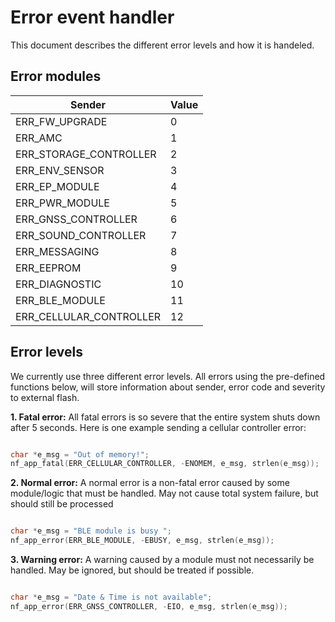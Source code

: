 # Error event handler
This document describes the different error levels and how it is handeled.

## Error modules

Sender  | Value
------------- | -------------
ERR_FW_UPGRADE          | 0  
ERR_AMC                 | 1
ERR_STORAGE_CONTROLLER  | 2
ERR_ENV_SENSOR          | 3
ERR_EP_MODULE           | 4
ERR_PWR_MODULE          | 5
ERR_GNSS_CONTROLLER     | 6
ERR_SOUND_CONTROLLER    | 7
ERR_MESSAGING           | 8
ERR_EEPROM              | 9
ERR_DIAGNOSTIC          |10
ERR_BLE_MODULE          |11
ERR_CELLULAR_CONTROLLER |12

## Error levels

We currently use three different error levels. All errors using the pre-defined functions below, will store information about sender, error code and severity to external flash. 

**1. Fatal error:**
All fatal errors is so severe that the entire system shuts down after 5 seconds.
Here is one example sending a cellular controller error:
```c

char *e_msg = "Out of memory!";
nf_app_fatal(ERR_CELLULAR_CONTROLLER, -ENOMEM, e_msg, strlen(e_msg));

```

**2. Normal error:**
A normal error is a non-fatal error caused by some module/logic that must
be handled. May not cause total system failure, but should still be processed
```c

char *e_msg = "BLE module is busy ";
nf_app_error(ERR_BLE_MODULE, -EBUSY, e_msg, strlen(e_msg));

```

**3. Warning error:**
A warning caused by a module must not necessarily be handled. May be ignored, but should be treated if possible.
```c

char *e_msg = "Date & Time is not available";
nf_app_error(ERR_GNSS_CONTROLLER, -EIO, e_msg, strlen(e_msg));

```